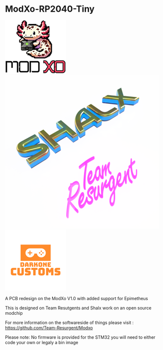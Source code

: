 # ModXo-RP2040-Tiny

![alt text](https://github.com/Darkone83/ModXo-RP2040-Tiny/blob/main/Images/logo.png?raw=true)![alt text](https://github.com/Darkone83/ModXo-RP2040-Tiny/blob/main/Images/Shalx-TR.png?raw=true)![alt text](https://github.com/Darkone83/ModXo-RP2040-Tiny/blob/main/Images/DC%20logo.png?raw=true)

A PCB redesign on the ModXo V1.0 with added support for Epimetheus

This is designed on Team Resutgents and Shalx work on an open source modchip

For more information on the softwareside of things please visit : https://github.com/Team-Resurgent/Modxo

Please note: No firmware is provided for the STM32 you will need to either code your own or legaly a bin image
